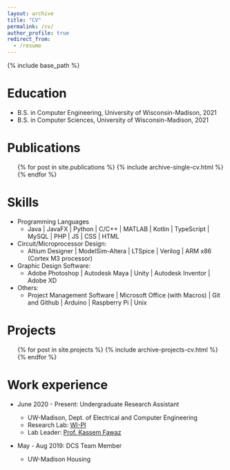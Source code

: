 ```yaml
---
layout: archive
title: "CV"
permalink: /cv/
author_profile: true
redirect_from:
  - /resume
---
```


{% include base_path %}

Education
======
* B.S. in Computer Engineering, University of Wisconsin-Madison, 2021
* B.S. in Computer Sciences, University of Wisconsin-Madison, 2021

Publications
======
  <ul>{% for post in site.publications %}
    {% include archive-single-cv.html %}
  {% endfor %}</ul>

Skills
======
* Programming Languages
  * Java | JavaFX | Python | C/C++ | MATLAB | Kotlin | TypeScript | MySQL | PHP | JS | CSS | HTML
* Circuit/Microprocessor Design:
  * Altium Designer | ModelSim-Altera | LTSpice | Verilog | ARM x86 (Cortex M3 processor)
* Graphic Design Software:
  * Adobe Photoshop | Autodesk Maya | Unity | Autodesk Inventor | Adobe XD
* Others:
  * Project Management Software | Microsoft Office (with Macros) | Git and Github | Arduino | Raspberry Pi | Unix

Projects
======
  <ul>{% for post in site.projects %}
    {% include archive-projects-cv.html %}
  {% endfor %}</ul>

Work experience
======
* June 2020 - Present: Undergraduate Research Assistant
  * UW-Madison, Dept. of Electrical and Computer Engineering
  * Research Lab: <a href="https://wiscprivacy.com/">WI-PI</a>
  * Lab Leader: <a href="https://kassemfawaz.com/">Prof. Kassem Fawaz</a>

* May - Aug 2019: DCS Team Member
  * UW-Madison Housing